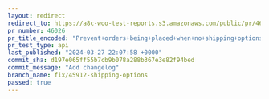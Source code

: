 ```yaml
---
layout: redirect
redirect_to: https://a8c-woo-test-reports.s3.amazonaws.com/public/pr/46026/api/index.html
pr_number: 46026
pr_title_encoded: "Prevent+orders+being+placed+when+no+shipping+options+are+available"
pr_test_type: api
last_published: "2024-03-27 22:07:58 +0000"
commit_sha: d197e065ff55b7cb9b078a288b367e3e82f94bed
commit_message: "Add changelog"
branch_name: fix/45912-shipping-options
passed: true
---
```

